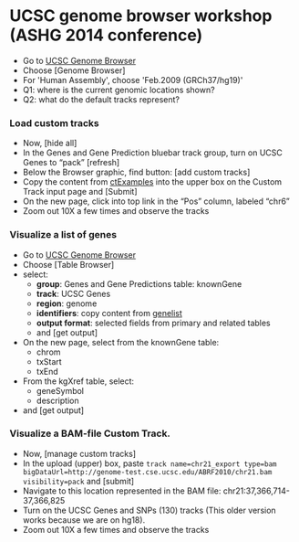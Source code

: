 # UCSC genome browser workshop (ASHG 2014 conference)

* Go to [UCSC Genome Browser](http://genome-euro.ucsc.edu/)
* Choose [Genome Browser]
* For 'Human Assembly', choose 'Feb.2009 (GRCh37/hg19)'
* Q1: where is the current genomic locations shown?
* Q2: what do the default tracks represent?

### Load custom tracks
* Now, [hide all]
* In the Genes and Gene Prediction bluebar track group, turn on UCSC Genes to “pack”
[refresh]
* Below the Browser graphic, find button: [add custom tracks]
* Copy the content from [ctExamples](https://genome-euro.ucsc.edu/training/ashg2014/ctExamples.txt) into the upper box on the Custom
Track input page and [Submit]
* On the new page, click into top link in the “Pos” column, labeled “chr6”
* Zoom out 10X a few times and observe the tracks

### Visualize a list of genes
* Go to [UCSC Genome Browser](http://genome-euro.ucsc.edu/)
* Choose [Table Browser]
* select:
    * __group__: Genes and Gene Predictions table: knownGene
    * __track__: UCSC Genes
    * __region__: genome
    * __identifiers__: copy content from [genelist](https://genome-euro.ucsc.edu/training/ashg2014/genelist)
    * __output format__: selected fields from primary and related tables
    * and [get output]
* On the new page, select from the knownGene table:
    * chrom
    * txStart
    * txEnd
* From the kgXref table, select:
    * geneSymbol
    * description
* and [get output]


### Visualize a BAM-file Custom Track.
* Now, [manage custom tracks]
* In the upload (upper) box, paste `track name=chr21_export type=bam bigDataUrl=http://genome-test.cse.ucsc.edu/ABRF2010/chr21.bam visibility=pack` and [submit]
* Navigate to this location represented in the BAM file: chr21:37,366,714-37,366,825
* Turn on the UCSC Genes and SNPs (130) tracks (This older version works because we are on hg18).
* Zoom out 10X a few times and observe the tracks

